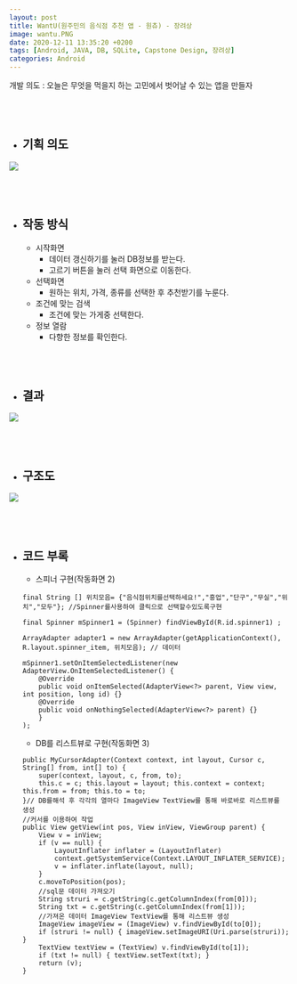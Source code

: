 ```yaml
---
layout: post
title: WantU(원주민의 음식점 추천 앱 - 원츄) - 장려상
image: wantu.PNG
date: 2020-12-11 13:35:20 +0200
tags: [Android, JAVA, DB, SQLite, Capstone Design, 장려상]
categories: Android
---
```



개발 의도 : 오늘은 무엇을 먹을지 하는 고민에서 벗어날 수 있는 앱을 만들자
<br><br><br><br>



+ ## 기획 의도 
![]({{site.baseurl}}/images/DB/1.PNG)
<br><br><br><br>

+ ## 작동 방식
    + 시작화면
        + 데이터 갱신하기를 눌러 DB정보를 받는다.
        + 고르기 버튼을 눌러 선택 화면으로 이동한다.
    + 선택화면
        + 원하는 위치, 가격, 종류를 선택한 후 추천받기를 누룬다.
    + 조건에 맞는 검색
        + 조건에 맞는 가게중 선택한다.
    + 정보 열람
        + 다향한 정보를 확인한다.
<br><br><br><br>

+ ## 결과
![]({{site.baseurl}}/images/DB/ing.PNG)
<br><br><br><br>

+ ## 구조도
![]({{site.baseurl}}/images/DB/structure.jpg)
<br><br><br><br>

+ ## 코드 부록
    + 스피너 구현(작동화면 2)

    ```
    final String [] 위치모음= {"음식점위치를선택하세요!","흥업","단구","무실","위치","모두"}; //Spinner를사용하여 클릭으로 선택할수있도록구현

    final Spinner mSpinner1 = (Spinner) findViewById(R.id.spinner1) ;

    ArrayAdapter adapter1 = new ArrayAdapter(getApplicationContext(), R.layout.spinner_item, 위치모음); // 데이터

    mSpinner1.setOnItemSelectedListener(new AdapterView.OnItemSelectedListener() {
        @Override
        public void onItemSelected(AdapterView<?> parent, View view, int position, long id) {}
        @Override
        public void onNothingSelected(AdapterView<?> parent) {}
        }
    );

    ```

    + DB를 리스트뷰로 구현(작동화면 3)

    ```
    public MyCursorAdapter(Context context, int layout, Cursor c, String[] from, int[] to) {
        super(context, layout, c, from, to);
        this.c = c; this.layout = layout; this.context = context; this.from = from; this.to = to;
    }// DB를해석 후 각각의 열마다 ImageView TextView를 통해 바로바로 리스트뷰를 생성
    //커서를 이용하여 작업
    public View getView(int pos, View inView, ViewGroup parent) {
        View v = inView;
        if (v == null) {
            LayoutInflater inflater = (LayoutInflater) 
            context.getSystemService(Context.LAYOUT_INFLATER_SERVICE);
            v = inflater.inflate(layout, null);
        }
        c.moveToPosition(pos);
        //sql문 데이터 가져오기
        String struri = c.getString(c.getColumnIndex(from[0]));
        String txt = c.getString(c.getColumnIndex(from[1]));
        //가져온 데이터 ImageView TextView를 통해 리스트뷰 생성
        ImageView imageView = (ImageView) v.findViewById(to[0]);
        if (struri != null) { imageView.setImageURI(Uri.parse(struri)); }
        TextView textView = (TextView) v.findViewById(to[1]);
        if (txt != null) { textView.setText(txt); }
        return (v);
    }

    ```








